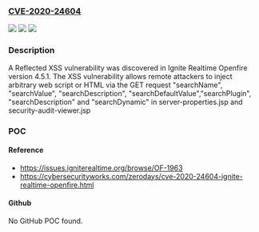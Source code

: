 ### [CVE-2020-24604](https://cve.mitre.org/cgi-bin/cvename.cgi?name=CVE-2020-24604)
![](https://img.shields.io/static/v1?label=Product&message=n%2Fa&color=blue)
![](https://img.shields.io/static/v1?label=Version&message=n%2Fa&color=blue)
![](https://img.shields.io/static/v1?label=Vulnerability&message=n%2Fa&color=brighgreen)

### Description

A Reflected XSS vulnerability was discovered in Ignite Realtime Openfire version 4.5.1. The XSS vulnerability allows remote attackers to inject arbitrary web script or HTML via the GET request "searchName", "searchValue", "searchDescription", "searchDefaultValue","searchPlugin", "searchDescription" and "searchDynamic" in server-properties.jsp and security-audit-viewer.jsp

### POC

#### Reference
- https://issues.igniterealtime.org/browse/OF-1963
- https://cybersecurityworks.com/zerodays/cve-2020-24604-ignite-realtime-openfire.html

#### Github
No GitHub POC found.

